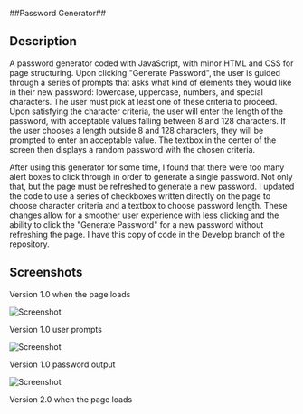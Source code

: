 ##Password Generator##

**Description**
---
A password generator coded with JavaScript, with minor HTML and CSS for page structuring.  Upon clicking "Generate Password", the user is guided through a series of prompts that asks what kind of elements they would like in their new password: lowercase, uppercase, numbers, and special characters.  The user must pick at least one of these criteria to proceed.  Upon satisfying the character criteria, the user will enter the length of the password, with acceptable values falling between 8 and 128 characters.  If the user chooses a length outside 8 and 128 characters, they will be prompted to enter an acceptable value.  The textbox in the center of the screen then displays a random password with the chosen criteria.

After using this generator for some time, I found that there were too many alert boxes to click through in order to generate a single password.  Not only that, but the page must be refreshed to generate a new password.  I updated the code to use a series of checkboxes written directly on the page to choose character criteria and a textbox to choose password length.  These changes allow for a smoother user experience with less clicking and the ability to click the "Generate Password" for a new password without refreshing the page.  I have this copy of code in the Develop branch of the repository.

**Screenshots**
---
Version 1.0 when the page loads

![Screenshot](/assets/images/Generator-1.0-Empty)

Version 1.0 user prompts

![Screenshot](/assets/images/Generator-1.0-Prompt)

Version 1.0 password output

![Screenshot](/assets/images/Generator-1.0-Output)

Version 2.0 when the page loads